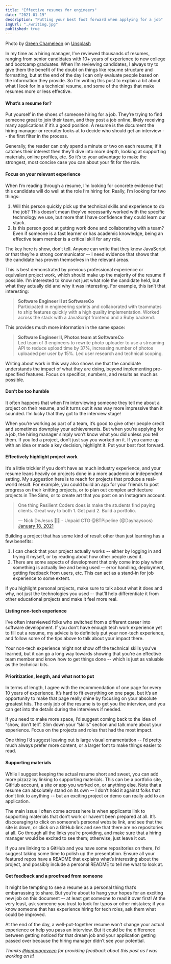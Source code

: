 ```yaml
---
title: "Effective resumes for engineers"
date: "2021-01-19"
description: "Putting your best foot forward when applying for a job"
imgUrl: "./writing.jpg"
published: true
---
```


<span>Photo by <a href="https://unsplash.com/@craftedbygc?utm_source=unsplash&amp;utm_medium=referral&amp;utm_content=creditCopyText">Green Chameleon</a> on <a href="https://unsplash.com/s/photos/laptop?utm_source=unsplash&amp;utm_medium=referral&amp;utm_content=creditCopyText">Unsplash</a></span>

In my time as a hiring manager, I’ve reviewed thousands of resumes, ranging from senior candidates with 10+ years of experience to new college and bootcamp graduates. When I’m reviewing candidates, I always try to give them the benefit of the doubt on things like resume structure and formatting, but at the end of the day I can only evaluate people based on the information they provide. So I’m writing this post to explain a bit about what I look for in a technical resume, and some of the things that make resumes more or less effective.

#### What’s a resume for?

Put yourself in the shoes of someone hiring for a job. They’re trying to find someone great to join their team, and they post a job online, likely receiving many applications if it’s a good position. A resume is the document the hiring manager or recruiter looks at to decide who should get an interview -- the first filter in the process.

Generally, the reader can only spend a minute or two on each resume; if it catches their interest then they’ll dive into more depth, looking at supporting materials, online profiles, etc. So it’s to your advantage to make the strongest, most concise case you can about your fit for the role.

#### Focus on your relevant experience

When I’m reading through a resume, I’m looking for concrete evidence that this candidate will do well at the role I’m hiring for. Really, I’m looking for two things:

1. Will this person quickly pick up the technical skills and experience to do the job? This doesn’t mean they’ve necessarily worked with the specific technology we use, but more that I have confidence they could learn our stack.
2. Is this person good at getting work done and collaborating with a team? Even if someone is a fast learner or has academic knowledge, being an effective team member is a critical skill for any role.

The key here is show, don’t tell. Anyone can write that they know JavaScript or that they’re a strong communicator -- I need evidence that shows that the candidate has proven themselves in the relevant areas.

This is best demonstrated by previous professional experience or equivalent project work, which should make up the majority of the resume if possible. I’m interested to know not just what role the candidate held, but what they actually did and why it was interesting. For example, this isn’t that interesting:

> **Software Engineer II at SoftwareCo**<br />
> Participated in engineering sprints and collaborated with teammates to ship features quickly with a high quality implementation. Worked across the stack with a JavaScript frontend and a Ruby backend.

This provides much more information in the same space:

> **Software Engineer II, Photos team at SoftwareCo**<br />
> Led team of 3 engineers to rewrite photo uploader to use a streaming API to reduce upload time by 37%, increasing number of photos uploaded per user by 15%. Led user research and technical scoping.

Writing about work in this way also shows me that the candidate understands the impact of what they are doing, beyond implementing pre-specified features. Focus on specifics, numbers, and results as much as possible.

#### Don’t be too humble

It often happens that when I’m interviewing someone they tell me about a project on their resume, and it turns out it was way more impressive than it sounded. I’m lucky that they got to the interview stage!

When you’re working as part of a team, it’s good to give other people credit and sometimes downplay your achievements. But when you’re applying for a job, the hiring manager simply won’t know what you did unless you tell them. If you led a project, don’t just say you worked on it. If you came up with an idea or made a key decision, highlight it. Put your best foot forward.

#### Effectively highlight project work

It’s a little trickier if you don’t have as much industry experience, and your resume leans heavily on projects done in a more academic or independent setting. My suggestion here is to reach for projects that produce a real-world result. For example, you could build an app for your friends to post progress on their knitting projects, or to plan out complex architecture projects in The Sims, or to create art that you post on an Instagram account.

<blockquote class="twitter-tweet"><p lang="en" dir="ltr">One thing Resilient Coders does is make the students find paying clients. Great way to both 1. Get paid 2. Build a portfolio.</p>&mdash; Nick DeJesus 🛒🎉 - Unpaid CTO @BTPipeline (@Dayhaysoos) <a href="https://twitter.com/Dayhaysoos/status/1351214451396124676?ref_src=twsrc%5Etfw">January 18, 2021</a></blockquote> <script async src="https://platform.twitter.com/widgets.js" charset="utf-8"></script>

Building a project that has some kind of result other than just learning has a few benefits:

1. I can check that your project actually works -- either by logging in and trying it myself, or by reading about how other people used it.
2. There are some aspects of development that only come into play when something is actually live and being used -- error handling, deployment, getting feedback from users, etc. This can act as a stand-in for job experience to some extent.

If you highlight personal projects, make sure to talk about what it does and why, not just the technologies you used -- that’ll help differentiate it from other educational projects and make it feel more real.

#### Listing non-tech experience

I’ve often interviewed folks who switched from a different career into software development. If you don’t have enough tech work experience yet to fill out a resume, my advice is to definitely put your non-tech experience, and follow some of the tips above to talk about your impact there.

Your non-tech experience might not show off the technical skills you’ve learned, but it can go a long way towards showing that you’re an effective team member and know how to get things done -- which is just as valuable as the technical bits.

#### Prioritization, length, and what not to put

In terms of length, I agree with the recommendation of one page for every 10 years of experience. It’s hard to fit everything on one page, but it’s an opportunity to make that page really shine by focusing on your absolute greatest hits. The only job of the resume is to get you the interview, and you can get into the details during the interviews if needed.

If you need to make more space, I’d suggest coming back to the idea of “show, don’t tell”. Slim down your “skills” section and talk more about your experience. Focus on the projects and roles that had the most impact.

One thing I’d suggest leaving out is large visual ornamentation -- I’d pretty much always prefer more content, or a larger font to make things easier to read.

#### Supporting materials

While I suggest keeping the actual resume short and sweet, you can add more pizazz by linking to supporting materials. This can be a portfolio site, GitHub account, a site or app you worked on, or anything else. Note that a resume can absolutely stand on its own -- I don’t hold it against folks that don’t link to anything -- but an exciting project or demo can really add to an application.

The main issue I often come across here is when applicants link to supporting materials that don’t work or haven’t been prepared at all. It’s discouraging to click on someone’s personal website link, and see that the site is down, or click on a GitHub link and see that there are no repositories at all. Go through all the links you’re providing, and make sure that a hiring manager would be excited to see them; otherwise, just leave it out.

If you are linking to a GitHub and you have some repositories on there, I’d suggest taking some time to polish up the presentation. Ensure all your featured repos have a README that explains what’s interesting about the project, and possibly include a personal README to tell me what to look at.

#### Get feedback and a proofread from someone

It might be tempting to see a resume as a personal thing that’s embarrassing to share. But you’re about to hang your hopes for an exciting new job on this document -- at least get someone to read it over first! At the very least, ask someone you trust to look for typos or other mistakes; if you know someone that has experience hiring for tech roles, ask them what could be improved.

At the end of the day, a well-put-together resume won’t change your actual experience or help you pass an interview. But it could be the difference between getting noticed for that dream job and your application getting passed over because the hiring manager didn’t see your potential.

_Thanks [@janhoogeveen](https://twitter.com/janhoogeveen) for providing feedback about this post as I was working on it!_
